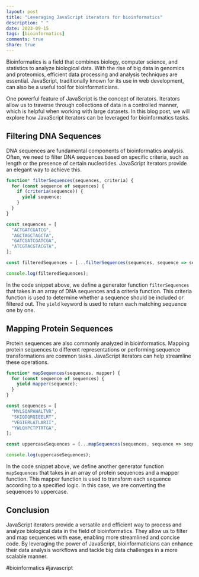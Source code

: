 ```yaml
---
layout: post
title: "Leveraging JavaScript iterators for bioinformatics"
description: " "
date: 2023-09-15
tags: [bioinformatics]
comments: true
share: true
---
```


Bioinformatics is a field that combines biology, computer science, and statistics to analyze biological data. With the rise of big data in genomics and proteomics, efficient data processing and analysis techniques are essential. JavaScript, traditionally known for its use in web development, can also be a useful tool for bioinformaticians.

One powerful feature of JavaScript is the concept of iterators. Iterators allow us to traverse through collections of data in a controlled manner, which is helpful when working with large datasets. In this blog post, we will explore how JavaScript iterators can be leveraged for bioinformatics tasks.

## Filtering DNA Sequences

DNA sequences are fundamental components of bioinformatics analysis. Often, we need to filter DNA sequences based on specific criteria, such as length or the presence of certain nucleotides. JavaScript iterators provide an elegant way to achieve this.

```javascript
function* filterSequences(sequences, criteria) {
  for (const sequence of sequences) {
    if (criteria(sequence)) {
      yield sequence;
    }
  }
}

const sequences = [
  "ACTGATCGATCG",
  "AGCTAGCTAGCTA",
  "GATCGATCGATCGA",
  "ATCGTACGTACGTA",
];

const filteredSequences = [...filterSequences(sequences, sequence => sequence.includes("GA"))];

console.log(filteredSequences);
```

In the code snippet above, we define a generator function `filterSequences` that takes in an array of DNA sequences and a criteria function. This criteria function is used to determine whether a sequence should be included or filtered out. The `yield` keyword is used to return each matching sequence one by one.

## Mapping Protein Sequences

Protein sequences are also commonly analyzed in bioinformatics. Mapping protein sequences to different representations or performing sequence transformations are common tasks. JavaScript iterators can help streamline these operations.

```javascript
function* mapSequences(sequences, mapper) {
  for (const sequence of sequences) {
    yield mapper(sequence);
  }
}

const sequences = [
  "MVLSQAPAWALTVR",
  "SKIQDQRQIEELRT",
  "VEGIERLATLARII",
  "YWLQYPCTPTRTGA",
];

const uppercaseSequences = [...mapSequences(sequences, sequence => sequence.toUpperCase())];

console.log(uppercaseSequences);
```

In the code snippet above, we define another generator function `mapSequences` that takes in an array of protein sequences and a mapper function. This mapper function is used to transform each sequence according to a specified logic. In this case, we are converting the sequences to uppercase.

## Conclusion

JavaScript iterators provide a versatile and efficient way to process and analyze biological data in the field of bioinformatics. They allow us to filter and map sequences with ease, enabling more streamlined and concise code. By leveraging the power of JavaScript, bioinformaticians can enhance their data analysis workflows and tackle big data challenges in a more scalable manner.

#bioinformatics #javascript